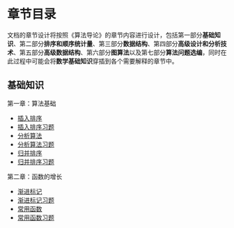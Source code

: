 # 章节目录

文档的章节设计将按照《算法导论》的章节内容进行设计，包括第一部分**基础知识**、第二部分**排序和顺序统计量**、第三部分**数据结构**、第四部分**高级设计和分析技术**、第五部分**高级数据结构**、第六部分**图算法**以及第七部分**算法问题选编**，同时在此过程中可能会将**数学基础知识**穿插到各个需要解释的章节中。

## 基础知识

第一章：算法基础

- [插入排序](/algorithms/basic/insertion)
- [插入排序习题](/algorithms/basic/insertion-exercise)
- [分析算法](/algorithms/basic/analyse)
- [分析算法习题](/algorithms/basic/analyse-exercise)
- [归并排序](/algorithms/basic/merge)
- [归并排序习题](/algorithms/basic/merge-exercise)

第二章：函数的增长

- [渐进标记](/algorithms/basic/symbol)
- [渐进标记习题](/algorithms/basic/symbol-exercise)
- [常用函数](/algorithms/basic/common)
- [常用函数习题](/algorithms/basic/common-exercise)
